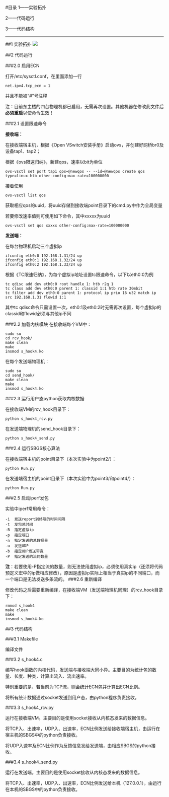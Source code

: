 #目录
1——实验拓扑

2——代码运行

3——代码结构

----------


##1 实验拓扑
![](http://i.imgur.com/sxMDbCO.png)

##2 代码运行

###2.0 启用ECN

打开/etc/sysctl.conf，在里面添加一行

	net.ipv4.tcp_ecn = 1
并且不能被“#”号注释

注：目前东主楼的四台物理机都已启用，无需再次设置。其他机器在修改此文件后**必须重启**以使命令生效！

###2.1 设置限速命令

**接收端：**

在接收端宿主机，根据《Open VSwitch安装手册》启动ovs，并创建好网桥br0及设备tap1、tap2；

根据《ovs限速归纳》，新建qos，速率以bit为单位

	ovs-vsctl set port tap1 qos=@newqos -- --id=@newqos create qos type=linux-htb other-config:max-rate=100000000

接着使用

	ovs-vsctl list qos
获取相应qos的uuid，将uuid存储到接收端point目录下的cmd.py中作为全局变量

若要修改速率值则可使用如下命令，其中xxxxx为uuid

	ovs-vsctl set qos xxxxx other-config:max-rate=100000000


**发送端：**

在每台物理机启动三个虚拟ip

	ifconfig eth0:0 192.168.1.31/24 up
	ifconfig eth0:1 192.168.1.32/24 up
	ifconfig eth0:2 192.168.1.33/24 up

根据《TC限速归纳》，为每个虚拟ip地址设置tc限速命令，以下以eth0:0为例

	tc qdisc add dev eth0:0 root handle 1: htb r2q 1
	tc class add dev eth0:0 parent 1: classid 1:1 htb rate 30mbit
	tc filter add dev eth0:0 parent 1: protocol ip prio 16 u32 match ip src 192.168.1.31 flowid 1:1
其中tc qdisc命令只需设置一次，eth0:1及eth0:2时无需再次设置，每个虚拟ip的classid和flowid必须与其他ip不同

###2.2 加载内核模块
在接收端每个VM中：
	
	sudo su
	cd rcv_hook/
	make clean
	make
	insmod s_hook4.ko

在每个发送端物理机：

	sudo su
	cd send_hook/
	make clean
	make
	insmod s_hook4.ko

###2.3 运行用户态python获取内核数据

在接收端VM的rcv_hook目录下：

	python s_hook4_rcv.py

在发送端物理机的send_hook目录下：

	python s_hook4_send.py

###2.4 运行SBGS核心算法

在接收端宿主机的point目录下（本次实验中为point2/）：

	python Run.py

在发送端宿主机的point目录下（本次实验中为point3/和point4/）：

	python Run.py

###2.5 启动iperf发包

实验中iperf常用命令：

	-i  发送report到终端的时间间隔
	-t  发包总时间
	-B  指定虚拟ip
	-p  指定端口
	-n  指定发送的总数据量
	-u  发送UDP
	-b  指定UDP发送带宽
	-P  指定发送的流的数量

**注**：若要使用-P指定流的数量，则无法使用虚拟ip，必须使用真实ip（还须将代码预定义宏中的ip做相应修改），原因是虚拟ip实际上相当于真实ip的不同端口，而一个端口是无法发送多条流的。
###2.6 重新编译

修改代码之后需要重新编译，在接收端VM（发送端物理机同理）的rcv_hook目录下：

	rmmod s_hook4
	make clean
	make
	insmod s_hook4.ko


##3 代码结构

###3.1 Makefile

编译文件

###3.2 s_hook4.c

编写hook函数的内核代码，发送端与接收端大同小异。主要目的为统计包的数量、长度、种类，计算出流入、流出速率。

特别重要的是，若当前为TCP流，则会统计ECN包并计算出ECN比例。

将所有统计数据通过socket发送到用户态，由python程序负责接收。

###3.3 s\_hook4\_rcv.py

运行在接收端VM。主要目的是使用socket接收从内核态发来的数据信息。

将TCP入、出速率，UDP入、出速率，ECN比例发送给接收端宿主机，由运行在宿主机的SBGS中的python负责接收。

将UDP入速率及ECN比例作为反馈信息发给发送端，由相应SBGS的python接收。

###3.4 s\_hook4\_send.py

运行在发送端。主要目的是使用socket接收从内核态发来的数据信息。

将TCP入、出速率，UDP入、出速率，ECN比例发送给本机（127.0.0.1），由运行在本机的SBGS中的python负责接收。

